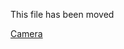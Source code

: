 ﻿This file has been moved

[Camera](https://github.com/microsoft/WindowsTemplateStudio/blob/release/docs/UWP/pages/camera.md)